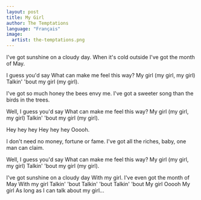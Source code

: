 ```yaml
---
layout: post
title: My Girl
author: The Temptations
language: "Français"
image:
  artist: the-temptations.png
---
```


I've got sunshine on a cloudy day.
When it's cold outside I've got the month of May.

I guess you'd say
What can make me feel this way?
My girl (my girl, my girl)
Talkin' 'bout my girl (my girl).

I've got so much honey the bees envy me.
I've got a sweeter song than the birds in the trees.

Well, I guess you'd say
What can make me feel this way?
My girl (my girl, my girl)
Talkin' 'bout my girl (my girl).

Hey hey hey
Hey hey hey
Ooooh.

I don't need no money, fortune or fame.
I've got all the riches, baby, one man can claim.

Well, I guess you'd say
What can make me feel this way?
My girl (my girl, my girl)
Talkin' 'bout my girl (my girl).

I've got sunshine on a cloudy day
With my girl.
I've even got the month of May
With my girl
Talkin' 'bout
Talkin' 'bout
Talkin' 'bout
My girl
Ooooh
My girl
As long as I can talk about my girl...
